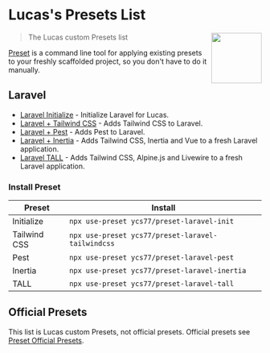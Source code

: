 # Lucas's Presets List

[<img src="https://raw.githubusercontent.com/use-preset/awesome-presets/master/preset-logo.svg" align="right" width="100">](https://usepreset.dev)

> The Lucas custom Presets list

[Preset](https://usepreset.dev/) is a command line tool for applying existing presets to your freshly scaffolded project, so you don't have to do it manually.

## Laravel

* [Laravel Initialize](https://github.com/ycs77/preset-laravel-init) - Initialize Laravel for Lucas.
* [Laravel + Tailwind CSS](https://github.com/ycs77/preset-laravel-tailwindcss) - Adds Tailwind CSS to Laravel.
* [Laravel + Pest](https://github.com/ycs77/preset-laravel-pest) - Adds Pest to Laravel.
* [Laravel + Inertia](https://github.com/ycs77/preset-laravel-inertia) - Adds Tailwind CSS, Inertia and Vue to a fresh Laravel application.
* [Laravel TALL](https://github.com/ycs77/preset-laravel-tall) - Adds Tailwind CSS, Alpine.js and Livewire to a fresh Laravel application.

### Install Preset

| Preset       | Install                                           |
| ------------ | ------------------------------------------------- |
| Initialize   | `npx use-preset ycs77/preset-laravel-init`        |
| Tailwind CSS | `npx use-preset ycs77/preset-laravel-tailwindcss` |
| Pest         | `npx use-preset ycs77/preset-laravel-pest`        |
| Inertia      | `npx use-preset ycs77/preset-laravel-inertia`     |
| TALL         | `npx use-preset ycs77/preset-laravel-tall`        |

## Official Presets

This list is Lucas custom Presets, not official presets. Official presets see [Preset Official Presets](https://github.com/use-preset/awesome-presets).
